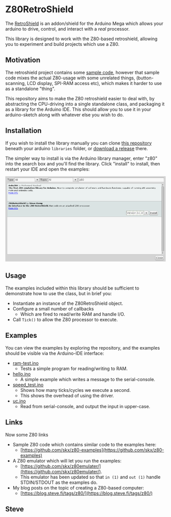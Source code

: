 # Z80RetroShield

The [RetroShield](http://www.8bitforce.com/projects/retroshield/) is an addon/shield for the Arduino Mega which allows your arduino to drive, control, and interact with a _real_ processor.

This library is designed to work with the Z80-based retroshield, allowing you to experiment and build projects which use a Z80.


## Motivation

The retroshield project contains some [sample code](https://gitlab.com/8bitforce/retroshieldz80), however that sample code mixes the actual Z80-usage with some unrelated things, (button-scanning, LCD display, SPI-RAM access etc), which makes it harder to use as a standalone "thing".

This repository aims to make the Z80 retroshield easier to deal with, by abstracting the CPU-driving into a single standalone class, and packaging it as a library for the Arduino IDE.  This should allow you to use it in your arduino-sketch along with whatever else you wish to do.


## Installation

If you wish to install the library manually you can clone [this repository](https://github.com/skx/z80retroshield) beneath your arduino `libraries` folder, or [download a release](https://github.com/skx/z80retroshield/releases) there.

The simpler way to install is via the Arduino library manager, enter "z80" into the search box and you'll find the library.  Click "install" to install, then restart your IDE and open the examples:

![Screenshot](_media/library-manager.png)


## Usage

The examples included within this library should be sufficient to demonstrate how to use the class, but in brief you:

* Instantiate an instance of the Z80RetroShield object.
* Configure a small number of callbacks
  * Which are fired to read/write RAM and handle I/O.
* Call `Tick()` to allow the Z80 processor to execute.


## Examples

You can view the examples by exploring the repository, and the examples should be visible via the Arduino-IDE interface:

* [ram-test.ino](examples/ram-test/ram-test.ino)
  * Tests a simple program for reading/writing to RAM.
* [hello.ino](examples/hello/hello.ino)
  * A simple example which writes a message to the serial-console.
* [speed_test.ino](examples/speed_test/speed_test.ino)
  * Shows how many ticks/cycles we execute a second.
  * This shows the overhead of using the driver.
* [uc.ino](examples/uc/uc.ino)
  * Read from serial-console, and output the input in upper-case.


## Links

Now some Z80 links

* Sample Z80 code which contains similar code to the examples here:
  * [https://github.com/skx/z80-examples](https://github.com/skx/z80-examples)
* A Z80 emulator which will let you run the examples:
  * [https://github.com/skx/z80emulater/](https://github.com/skx/z80emulater/).
  * This emulator has been updated so that `in (1)` and `out (1)` handle STDIN/STDOUT as the examples do.
* My blog posts on the topic of creating a Z80-based computer:
  * [https://blog.steve.fi/tags/z80/](https://blog.steve.fi/tags/z80/)


Steve
--
